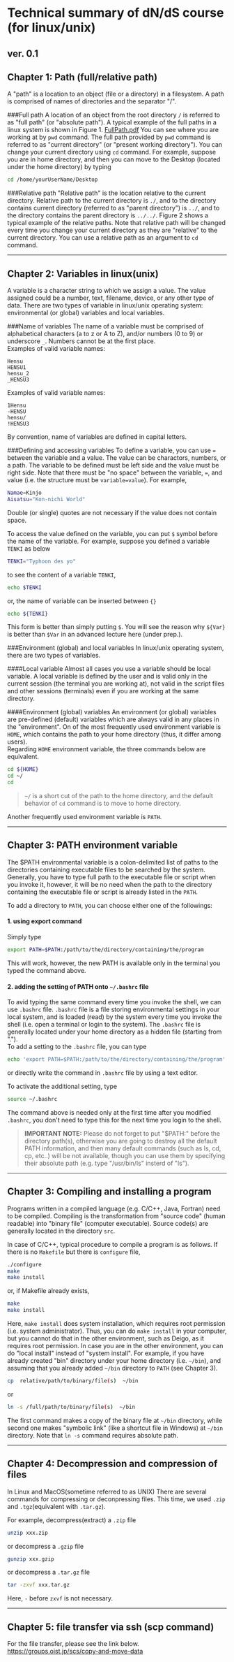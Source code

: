 # Technical summary of dN/dS course (for linux/unix)

ver. 0.1
--------------------------------------------------------------------------------
## Chapter 1: Path (full/relative path)
A "path" is a location to an object (file or a directory) in a filesystem. A path is comprised of names of directories and the separator "/".

###Full path
A location of an object from the root directory `/` is referred to as "full path" (or "absolute path"). A typical example of the full paths in a linux system is shown in Figure 1.
[FullPath.pdf](https://github.com/Yukihirokinjo/Edu/files/6747349/FullPath.pdf)
You can see where you are working at by `pwd` command. The full path provided by `pwd` command is referred to as "current directory" (or "present working directory"). You can change your current directory using `cd` command. For example, suppose you are in home directory, and then you can move to the Desktop (located under the home directory) by typing

```bash
cd /home/yourUserName/Desktop
```  

###Relative path
"Relative path" is the location relative to the current directory. Relative path to the current directory is `./`, and to the directory contains current directory (referred to as "parent directory") is `../`, and to the directory contains the parent directory is `../../`.
Figure 2 shows a typical example of the relative paths. Note that relative path will be changed every time you change your current directory as they are "relative" to the current directory. You can use a relative path as an argument to `cd` command.
<Fig2>

--------------------------------------------------------------------------------
## Chapter 2: Variables in linux(unix)

A variable is a character string to which we assign a value. The value assigned could be a number, text, filename, device, or any other type of data. There are two types of variable in linux/unix operating system: environmental (or global) variables and local variables.

###Name of variables
The name of a variable must be comprised of alphabetical characters (a to z or A to Z), and/or numbers (0 to 9) or underscore `_`. Numbers cannot be at the first place.  
Examples of valid variable names:
```
Hensu
HENSU1
hensu_2
_HENSU3
```
Examples of valid variable names:
```
1Hensu
-HENSU
hensu/
!HENSU3
```
By convention, name of variables are defined in capital letters. 

###Defining and accessing variables
To define a variable, you can use `=` between the variable and a value. The value can be charactors, numbers, or a path. The variable to be defined must be left side and the value must be right side. Note that there must be "no space" between the variable, `=`, and value (i.e. the structure must be `variable=value`).
For example,
```bash
Namae=Kinjo
Aisatsu="Kon-nichi World"
```
Double (or single) quotes are not necessary if the value does not contain space. 
  
To access the value defined on the variable, you can put `$` symbol before the name of the variable. For example, suppose you defined a variable `TENKI`  as below
```bash
TENKI="Typhoon des yo"
```
to see the content of a variable `TENKI`, 
```bash
echo $TENKI
```
or, the name of variable can be inserted between `{}`
```bash
echo ${TENKI}
```
This form is better than simply putting `$`. You will see the reason why `${Var}` is better than `$Var` in an advanced lecture here (under prep.).
  

###Environment (global) and local variables
In linux/unix operating system, there are two types of variables.

####Local variable
Almost all cases you use a variable should be local variable. A local variable is defined by the user and is valid only in the current session (the terminal you are working at), not valid in the script files and other sessions (terminals) even if you are working at the same directory.
  
####Environment (global) variables
An environment (or global) variables are pre-defined (default) variables which are always valid in any places in the "environment". On of the most frequently used environment variable is `HOME`, which contains the path to your home directory (thus, it differ among users).  
Regarding `HOME` environment variable, the three commands below are equivalent.

```bash
cd ${HOME}
cd ~/
cd
``` 
> `~/` is a short cut of the path to the home directory, and the default behavior of `cd` command is to move to home directory.
  
Another frequently used environment variable is `PATH`. 

--------------------------------------------------------------------------------
## Chapter 3: PATH environment variable

The $PATH environmental variable is a colon-delimited list of paths to the directories containing executable files to be searched by the system. Generally, you have to type full path to the executable file or script when you invoke it, however, it will be no need when the path to the directory containing the executable file or script is already listed in the `PATH`.

To add a directory to `PATH`, you can choose either one of the followings:

#### 1. using export command 
Simply type
```bash
export PATH=$PATH:/path/to/the/directory/containing/the/program
```
This will work, however, the new PATH is available only in the terminal you typed the command above.


#### 2. adding the setting of PATH onto `~/.bashrc` file   
To avid typing the same command every time you invoke the shell, we can use `.bashrc` file. `.bashrc` file is a file storing environmental settings in your local system, and is loaded (read) by the system every time you invoke the shell (i.e. open a terminal or login to the system). The `.bashrc` file is generally located under your home directory as a hidden file (starting from ".").  
To add a setting to the `.bashrc` file, you can type
```bash
echo 'export PATH=$PATH:/path/to/the/directory/containing/the/program' >> ~/.bashrc
```
or directly write the command in `.bashrc` file by using a text editor.
  
To activate the additional setting, type

```bash
source ~/.bashrc
```

The command above is needed only at the first time after you modified `.bashrc`, you don't need to type this for the next time you login to the shell.

>**IMPORTANT NOTE:** Please do not forget to put "$PATH:" before the directory path(s), otherwise you are going to destroy all the default PATH information, and then many default commands (such as ls, cd, cp, etc..) will be not available, though you can use them by specifying their absolute path (e.g. type "/usr/bin/ls" insterd of "ls").
  
--------------------------------------------------------------------------------
## Chapter 3: Compiling and installing a program

Programs written in a compiled language (e.g. C/C++, Java, Fortran) need to be compiled. Compiling is the transformation from "source code" (human readable) into "binary file" (computer executable). Source code(s) are generally located in the directory `src`.

In case of C/C++, typical procedure to compile a program is as follows.
If there is no `Makefile` but there is `configure` file,

```bash
./configure
make
make install
```

or, if Makefile already exists,

```bash
make
make install
```

Here, `make install` does system installation, which requires root permission (i.e. system administrator). Thus, you can do `make install` in your computer, but you cannot do that in the other environment, such as Deigo, as it requires root permission.
In case you are in the other environment, you can do "local install" instead of "system install". For example, if you have already created "bin" directory under your home directory (i.e. `~/bin`), and assuming that you already added `~/bin` directory to `PATH` (see Chapter 3).
```bash
cp  relative/path/to/binary/file(s)  ~/bin
```
or
```bash
ln -s /full/path/to/binary/file(s)  ~/bin
```
The first command makes a copy of the binary file at `~/bin` directory, while second one makes "symbolic link" (like a shortcut file in Windows) at `~/bin` directory. Note that `ln -s` command requires absolute path.
  
--------------------------------------------------------------------------------
## Chapter 4: Decompression and compression of files 

In Linux and MacOS(sometime referred to as UNIX) There are several commands for compressing or deconpressing files. This time, we used `.zip` and `.tgz`(equivalent with `.tar.gz`).

For example, decompress(extract) a `.zip` file
```bash
unzip xxx.zip
```
or decompress a `.gzip` file
```bash
gunzip xxx.gzip
```
or decompress a `.tar.gz` file
```bash
tar -zxvf xxx.tar.gz
```
Here, `-` before `zxvf` is not necessary.
  
--------------------------------------------------------------------------------
## Chapter 5: file transfer via ssh (scp command)

For the file transfer, please see the link below.
https://groups.oist.jp/scs/copy-and-move-data

